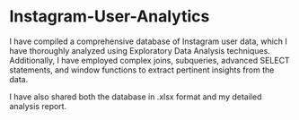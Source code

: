 # Instagram-User-Analytics

I have compiled a comprehensive database of Instagram user data, which I have thoroughly analyzed using Exploratory Data Analysis techniques.
Additionally, I have employed complex joins, subqueries, advanced SELECT statements, and window functions to extract pertinent insights from the data. 

I have also shared both the database in .xlsx format and my detailed analysis report.
